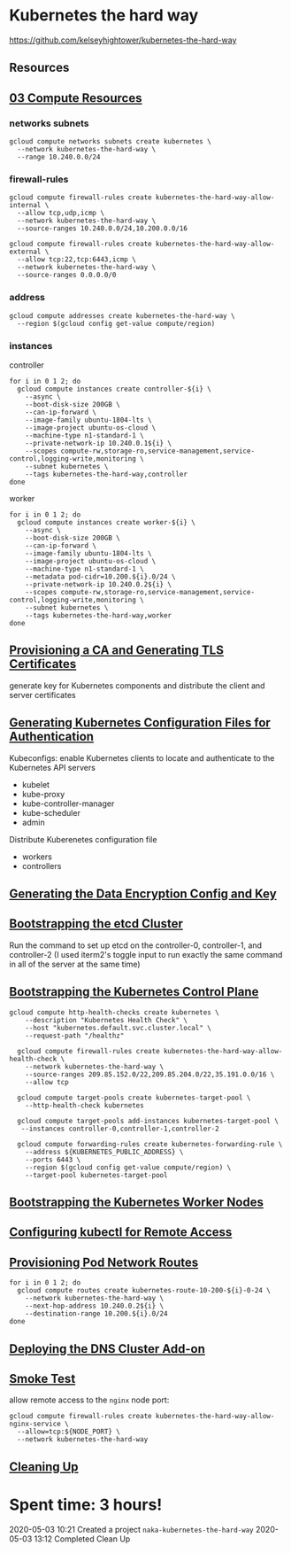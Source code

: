 # Kubernetes the hard way

https://github.com/kelseyhightower/kubernetes-the-hard-way

## Resources

## [03 Compute Resources](https://github.com/kelseyhightower/kubernetes-the-hard-way/blob/master/docs/03-compute-resources.md)

### networks subnets

```
gcloud compute networks subnets create kubernetes \
  --network kubernetes-the-hard-way \
  --range 10.240.0.0/24
```

### firewall-rules

```
gcloud compute firewall-rules create kubernetes-the-hard-way-allow-internal \
  --allow tcp,udp,icmp \
  --network kubernetes-the-hard-way \
  --source-ranges 10.240.0.0/24,10.200.0.0/16
```

```
gcloud compute firewall-rules create kubernetes-the-hard-way-allow-external \
  --allow tcp:22,tcp:6443,icmp \
  --network kubernetes-the-hard-way \
  --source-ranges 0.0.0.0/0
```

### address

```
gcloud compute addresses create kubernetes-the-hard-way \
  --region $(gcloud config get-value compute/region)
```

### instances

controller

```
for i in 0 1 2; do
  gcloud compute instances create controller-${i} \
    --async \
    --boot-disk-size 200GB \
    --can-ip-forward \
    --image-family ubuntu-1804-lts \
    --image-project ubuntu-os-cloud \
    --machine-type n1-standard-1 \
    --private-network-ip 10.240.0.1${i} \
    --scopes compute-rw,storage-ro,service-management,service-control,logging-write,monitoring \
    --subnet kubernetes \
    --tags kubernetes-the-hard-way,controller
done
```

worker

```
for i in 0 1 2; do
  gcloud compute instances create worker-${i} \
    --async \
    --boot-disk-size 200GB \
    --can-ip-forward \
    --image-family ubuntu-1804-lts \
    --image-project ubuntu-os-cloud \
    --machine-type n1-standard-1 \
    --metadata pod-cidr=10.200.${i}.0/24 \
    --private-network-ip 10.240.0.2${i} \
    --scopes compute-rw,storage-ro,service-management,service-control,logging-write,monitoring \
    --subnet kubernetes \
    --tags kubernetes-the-hard-way,worker
done
```

## [Provisioning a CA and Generating TLS Certificates](https://github.com/kelseyhightower/kubernetes-the-hard-way/blob/master/docs/04-certificate-authority.md)


generate key for Kubernetes components and distribute the client and server certificates

## [Generating Kubernetes Configuration Files for Authentication](https://github.com/kelseyhightower/kubernetes-the-hard-way/blob/master/docs/05-kubernetes-configuration-files.md)

Kubeconfigs: enable Kubernetes clients to locate and authenticate to the Kubernetes API servers

- kubelet
- kube-proxy
- kube-controller-manager
- kube-scheduler
- admin

Distribute Kuberenetes configuration file
- workers
- controllers

## [Generating the Data Encryption Config and Key](https://github.com/kelseyhightower/kubernetes-the-hard-way/blob/master/docs/06-data-encryption-keys.md)


## [Bootstrapping the etcd Cluster](https://github.com/kelseyhightower/kubernetes-the-hard-way/blob/master/docs/07-bootstrapping-etcd.md)

Run the command to set up etcd on the controller-0, controller-1, and controller-2 (I used iterm2's toggle input to run exactly the same command in all of the server at the same time)

## [Bootstrapping the Kubernetes Control Plane](https://github.com/kelseyhightower/kubernetes-the-hard-way/blob/master/docs/08-bootstrapping-kubernetes-controllers.md)

```
gcloud compute http-health-checks create kubernetes \
    --description "Kubernetes Health Check" \
    --host "kubernetes.default.svc.cluster.local" \
    --request-path "/healthz"
```

```
  gcloud compute firewall-rules create kubernetes-the-hard-way-allow-health-check \
    --network kubernetes-the-hard-way \
    --source-ranges 209.85.152.0/22,209.85.204.0/22,35.191.0.0/16 \
    --allow tcp

  gcloud compute target-pools create kubernetes-target-pool \
    --http-health-check kubernetes

  gcloud compute target-pools add-instances kubernetes-target-pool \
   --instances controller-0,controller-1,controller-2

  gcloud compute forwarding-rules create kubernetes-forwarding-rule \
    --address ${KUBERNETES_PUBLIC_ADDRESS} \
    --ports 6443 \
    --region $(gcloud config get-value compute/region) \
    --target-pool kubernetes-target-pool
```

## [Bootstrapping the Kubernetes Worker Nodes](https://github.com/kelseyhightower/kubernetes-the-hard-way/blob/master/docs/09-bootstrapping-kubernetes-workers.md)


## [Configuring kubectl for Remote Access](https://github.com/kelseyhightower/kubernetes-the-hard-way/blob/master/docs/10-configuring-kubectl.md)

## [Provisioning Pod Network Routes](https://github.com/kelseyhightower/kubernetes-the-hard-way/blob/master/docs/11-pod-network-routes.md)

```
for i in 0 1 2; do
  gcloud compute routes create kubernetes-route-10-200-${i}-0-24 \
    --network kubernetes-the-hard-way \
    --next-hop-address 10.240.0.2${i} \
    --destination-range 10.200.${i}.0/24
done
```

## [Deploying the DNS Cluster Add-on](https://github.com/kelseyhightower/kubernetes-the-hard-way/blob/master/docs/12-dns-addon.md)

## [Smoke Test](https://github.com/kelseyhightower/kubernetes-the-hard-way/blob/master/docs/13-smoke-test.md)

allow remote access to the `nginx` node port:

```
gcloud compute firewall-rules create kubernetes-the-hard-way-allow-nginx-service \
  --allow=tcp:${NODE_PORT} \
  --network kubernetes-the-hard-way
```

## [Cleaning Up](https://github.com/kelseyhightower/kubernetes-the-hard-way/blob/master/docs/14-cleanup.md)

# Spent time: 3 hours!

2020-05-03 10:21 Created a project `naka-kubernetes-the-hard-way`
2020-05-03 13:12 Completed Clean Up
